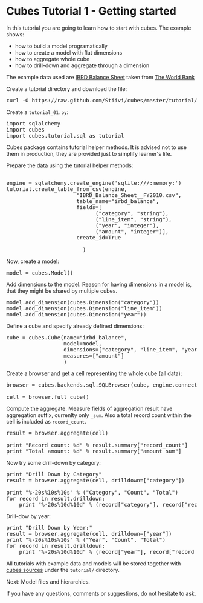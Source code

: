 Cubes Tutorial 1 - Getting started
==================================

In this tutorial you are going to learn how to start with cubes. The example shows:

* how to build a model programatically
* how to create a model with flat dimensions
* how to aggregate whole cube
* how to drill-down and aggregate through a dimension

The example data used are [IBRD Balance Sheet](https://raw.github.com/Stiivi/cubes/master/tutorial/data/IBRD_Balance_Sheet__FY2010.csv) taken from [The World Bank](https://finances.worldbank.org/Accounting-and-Control/IBRD-Balance-Sheet-FY2010/e8yz-96c6)

Create a tutorial directory and download the file:

<pre>
curl -O https://raw.github.com/Stiivi/cubes/master/tutorial/data/IBRD_Balance_Sheet__FY2010.csv
</pre>

Create a ``tutorial_01.py``:

<pre class="prettyprint">
import sqlalchemy
import cubes
import cubes.tutorial.sql as tutorial
</pre>

Cubes package contains tutorial helper methods. It is advised not to use them in production, they are provided just to simplify learner's life.

Prepare the data using the tutorial helper methods:

<pre class="prettyprint">

engine = sqlalchemy.create_engine('sqlite:///:memory:')
tutorial.create_table_from_csv(engine, 
                      "IBRD_Balance_Sheet__FY2010.csv", 
                      table_name="irbd_balance", 
                      fields=[
                            ("category", "string"), 
                            ("line_item", "string"),
                            ("year", "integer"), 
                            ("amount", "integer")],
                      create_id=True    
                        
                        )
</pre>

Now, create a model:

<pre class="prettyprint">
model = cubes.Model()
</pre>

Add dimensions to the model. Reason for having dimensions in a model is, that they might be shared by multiple cubes.

<pre class="prettyprint">
model.add_dimension(cubes.Dimension("category"))
model.add_dimension(cubes.Dimension("line_item"))
model.add_dimension(cubes.Dimension("year"))
</pre>

Define a cube and specify already defined dimensions:
<pre class="prettyprint">
cube = cubes.Cube(name="irbd_balance", 
                  model=model,
                  dimensions=["category", "line_item", "year"],
                  measures=["amount"]
                  )
</pre>

Create a browser and get a cell representing the whole cube (all data):

<pre class="prettyprint">
browser = cubes.backends.sql.SQLBrowser(cube, engine.connect(), view_name = "irbd_balance")

cell = browser.full_cube()
</pre>

Compute the aggregate. Measure fields of aggregation result have aggregation suffix, currenlty only ``_sum``. Also a total record count within the cell is included as ``record_count``.


<pre class="prettyprint">
result = browser.aggregate(cell)

print "Record count: %d" % result.summary["record_count"]
print "Total amount: %d" % result.summary["amount_sum"]
</pre>

Now try some drill-down by category:

<pre class="prettyprint">
print "Drill Down by Category"
result = browser.aggregate(cell, drilldown=["category"])

print "%-20s%10s%10s" % ("Category", "Count", "Total")
for record in result.drilldown:
    print "%-20s%10d%10d" % (record["category"], record["record_count"], record["amount_sum"])
</pre>

Drill-dow by year:

<pre class="prettyprint">
print "Drill Down by Year:"
result = browser.aggregate(cell, drilldown=["year"])
print "%-20s%10s%10s" % ("Year", "Count", "Total")
for record in result.drilldown:
    print "%-20s%10d%10d" % (record["year"], record["record_count"], record["amount_sum"])
</pre>

All tutorials with example data and models will be stored together with [cubes sources](https://github.com/Stiivi/cubes) under the ``tutorial/`` directory.

Next: Model files and hierarchies.

If you have any questions, comments or suggestions, do not hesitate to ask.